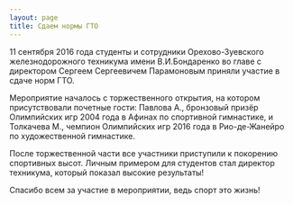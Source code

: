 ```yaml
---
layout: page
title: Сдаем нормы ГТО
---
```


<p>11 сентября 2016 года студенты и сотрудники Орехово-Зуевского железнодорожного техникума имени В.И.Бондаренко во главе с директором Сергеем Сергеевичем Парамоновым приняли участие в сдаче норм ГТО.</p>
<p>Мероприятие началось с торжественного открытия, на котором присутствовали почетные гости: Павлова А., бронзовый призёр Олимпийских игр 2004 года в Афинах по спортивной гимнастике, и Толкачева М., чемпион Олимпийских игр 2016 года в Рио-де-Жанейро по художественной гимнастике.</p>
<p>После торжественной части все участники приступили к покорению спортивных высот. Личным примером для студентов стал директор техникума, который показал высокие результаты!</p>
<p>Спасибо всем за участие в мероприятии, ведь спорт это жизнь!</p>

